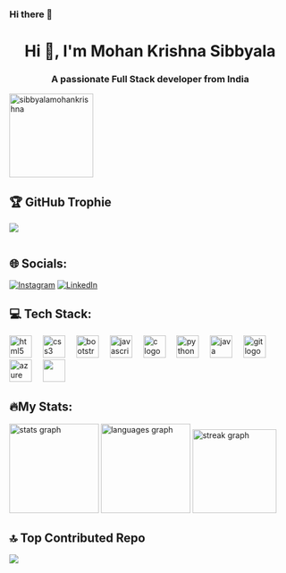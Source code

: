 ### Hi there 👋

<h1 align="center">Hi 👋, I'm Mohan Krishna Sibbyala</h1>
<h3 align="center">A passionate Full Stack developer from India</h3>

<p align="left" > <img src="https://komarev.com/ghpvc/?username=sibbyalamohankrishna&label=Profile%20views&color=0e75b6&style=flat" alt="sibbyalamohankrishna"  width="150" /> </p>

## 🏆 GitHub Trophie
![](https://github-profile-trophy.vercel.app/?username=sibbyalamohankrishna&theme=radical&no-frame=false&no-bg=true&margin-w=4)
<p align="left"> <a href="https://twitter.com/" target="blank"><img src="https://img.shields.io/twitter/follow/?logo=twitter&style=for-the-badge" alt="" /></a> </p>

## 🌐 Socials:
[![Instagram](https://img.shields.io/badge/Instagram-%23E4405F.svg?logo=Instagram&logoColor=white)](https://instagram.com/m0han_krishna)
[![LinkedIn](https://img.shields.io/badge/LinkedIn-%230077B5.svg?logo=linkedin&logoColor=white)](https://linkedin.com/in/mohan-krishna-6aa7b9225) 

## 💻 Tech Stack:
<div align="left">
  <img src="https://cdn.jsdelivr.net/gh/devicons/devicon/icons/html5/html5-original.svg" height="40" alt="html5 logo"  />
  <img width="12" />
  <img src="https://cdn.jsdelivr.net/gh/devicons/devicon/icons/css3/css3-original.svg" height="40" alt="css3 logo"  />
  <img width="12" />
  <img src="https://cdn.jsdelivr.net/gh/devicons/devicon/icons/bootstrap/bootstrap-original.svg" height="40" alt="bootstrap logo"  />
  <img width="12" />
  <img src="https://cdn.jsdelivr.net/gh/devicons/devicon/icons/javascript/javascript-original.svg" height="40" alt="javascript logo"  />
  <img width="12" />
  <img src="https://cdn.jsdelivr.net/gh/devicons/devicon/icons/c/c-original.svg" height="40" alt="c logo"  />
  <img width="12" />
  <img src="https://cdn.jsdelivr.net/gh/devicons/devicon/icons/python/python-original.svg" height="40" alt="python logo"  />
  <img width="12" />
  <img src="https://cdn.jsdelivr.net/gh/devicons/devicon/icons/java/java-original.svg" height="40" alt="java logo"  />
  <img width="12" />
  <img src="https://cdn.jsdelivr.net/gh/devicons/devicon/icons/git/git-original.svg" height="40" alt="git logo"  />
  <img width="12" />
  <img src="https://cdn.jsdelivr.net/gh/devicons/devicon/icons/azure/azure-original.svg" height="40" alt="azure logo"  />
  <img width="12" />
  <img src="https://res.cloudinary.com/du5rsba1t/image/upload/v1701713285/AzureDevopsLogo_jpxmrl.png" height="40">
  
  
</div>

## 🔥My Stats:
<div align="left">
 <img src="https://github-readme-stats.vercel.app/api?username=sibbyalamohankrishna&hide_title=false&hide_rank=false&show_icons=true&include_all_commits=true&count_private=true&disable_animations=false&theme=highcontrast&locale=en&hide_border=false&order=1" height="160" alt="stats graph" />
 <img src="https://github-readme-stats.vercel.app/api/top-langs?username=sibbyalamohankrishna&locale=en&hide_title=false&layout=compact&card_width=320&langs_count=5&theme=highcontrast&hide_border=false&order=2" height="160" alt="languages graph"/>
  <img src="https://streak-stats.demolab.com?user=sibbyalamohankrishna&locale=en&mode=daily&theme=highcontrast&hide_border=false&border_radius=5&order=3" height="150" alt="streak graph"  />
</div>

## 🔝 Top Contributed Repo
![](https://github-contributor-stats.vercel.app/api?username=sibbyalamohankrishna&limit=5&theme=dark&combine_all_yearly_contributions=true)
